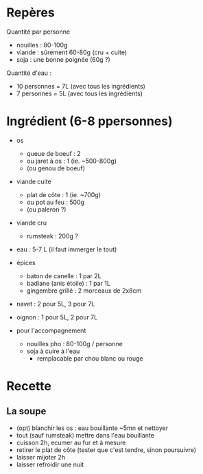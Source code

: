 # Repères
Quantité par personne
- nouilles  : 80-100g
- viande    : sûrement 60-80g (cru + cuite)
- soja      : une bonne poignée (60g ?)

Quantité d'eau :
- 10 personnes = 7L (avec tous les ingrédients)
- 7 personnes = 5L (avec tous les ingrédients)

# Ingrédient (6-8 ppersonnes)
- os
    - queue de boeuf : 2
    - ou jaret à os  : 1 (ie. ~500-800g)
    - (ou genou de boeuf)
- viande cuite
    - plat de côte   : 1 (ie. ~700g)
    - ou pot au feu  : 500g
    - (ou paleron ?)
- viande cru
    * rumsteak       : 200g ?

- eau       : 5-7 L (il faut immerger le tout)
- épices
    * baton de canelle      : 1 par 2L
    * badiane (anis étoile) : 1 par 1L
    * gingembre grillé      : 2 morceaux de 2x8cm

- navet     : 2 pour 5L, 3 pour 7L
- oignon    : 1 pour 5L, 2 pour 7L


- pour l'accompagnement
    - nouilles pho : 80-100g / personne
    - soja à cuire à l'eau
        * remplacable par chou blanc ou rouge

# Recette
## La soupe
- (opt) blanchir les os : eau bouillante ~5mn et nettoyer
- tout (sauf rumsteak) mettre dans l'eau bouillante
- cuisson 2h, ecumer au fur et à mesure
- retirer le plat de côte (tester que c'est tendre, sinon poursuivre)
- laisser mijoter 2h
- laisser refroidir une nuit
